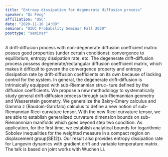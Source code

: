 ```yaml
---
title: "Entropy dissipation for degenerate diffusion process"
speaker: "Qi Feng"
affiliation: "USC"
date: "2020-11-10 14:00"
seminar: "UIUC Probability Seminar Fall 2020"
posttype: "seminar"
---
```


A drift-diffusion process with non-degenerate diffusion coefficient matrix posses good properties (under certain conditions): convergence to equilibrium, entropy dissipation rate, etc. The degenerate drift-diffusion process possess degenerate/rectangular diffusion coefficient matrix, which makes it difficult to govern the convergence property and entropy dissipation rate by drift-diffusion coefficients on its own because of lacking control for the system. In general, the degenerate drift-diffusion is intrinsically equipped with sub-Riemannian struc- ture defined by the diffusion coefficients. We propose a new methodology to systematically study general drift-diffusion process through sub-Riemannian geometry and Wasserstein geometry. We generalize the Bakry-Emery calculus and Gamma z (Baudoin-Garofalo) calculus to define a new notion of sub-Riemannian Ricci curvature tensor. With the new Ricci curvature tensor, we are able to establish generalized curvature dimension bounds on sub-Riemannnian manifolds which goes beyond step two condition. As application, for the first time, we establish analytical bounds for logarithmic Sobolev inequalities for the weighted measure in a compact region on displacement group(SE(2)). Our result also provides entropy dissipation rate for Langevin dynamics with gradient drift and variable temperature matrix. The talk is based on joint works with Wuchen Li.
